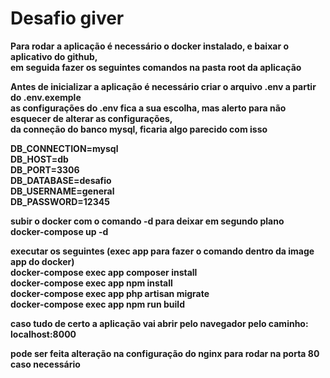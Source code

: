 # Desafio giver <b />

Para rodar a aplicação é necessário o docker instalado, e baixar o aplicativo do github,<br />
em seguida fazer os seguintes comandos na pasta root da aplicação<br />

Antes de inicializar a aplicação é necessário criar o arquivo .env a partir do .env.exemple<br />
as configurações do .env fica a sua escolha, mas alerto para não esquecer de alterar as configurações,<br />
da conneção do banco mysql, ficaria algo parecido com isso<br />

DB_CONNECTION=mysql<br />
DB_HOST=db<br />
DB_PORT=3306<br />
DB_DATABASE=desafio<br />
DB_USERNAME=general<br />
DB_PASSWORD=12345<br />

subir o docker com o comando -d para deixar em segundo plano<br />
docker-compose up -d <br />

executar os seguintes (exec app para fazer o comando dentro da image app do docker) <br />
docker-compose exec app composer install <br />
docker-compose exec app npm install<br />
docker-compose exec app php artisan migrate<br />
docker-compose exec app npm run build<br />

caso tudo de certo a aplicação vai abrir pelo navegador pelo caminho:<br />
localhost:8000<br />

pode ser feita alteração na configuração do nginx para rodar na porta 80 caso necessário<br />
